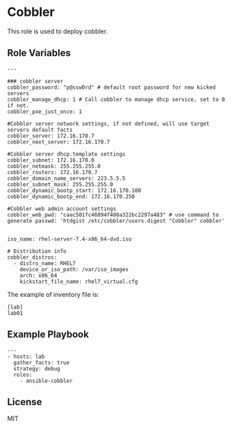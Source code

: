 Cobbler
=======

This role is used to deploy cobbler.

Role Variables
--------------

```
---

### cobbler server
cobbler_password: "p@ssw0rd" # default root password for new kicked servers
cobbler_manage_dhcp: 1 # Call cobbler to manage dhcp service, set to 0 if not.
cobbler_pxe_just_once: 1

#Cobbler server network settings, if not defined, will use target servers default facts
cobbler_server: 172.16.170.7
cobbler_next_server: 172.16.170.7

#Cobbler server dhcp.template settings
cobbler_subnet: 172.16.170.0
cobbler_netmask: 255.255.255.0
cobbler_routers: 172.16.170.7
cobbler_domain_name_servers: 223.5.5.5
cobbler_subnet_mask: 255.255.255.0
cobbler_dynamic_bootp_start: 172.16.170.100
cobbler_dynamic_bootp_end: 172.16.170.250

#Cobbler web admin account settings
cobbler_web_pwd: "caac501fc46894f400a322bc2297a483" # use command to generate passwd: 'htdgist /etc/cobbler/users.digest "Cobbler" cobbler'


iso_name: rhel-server-7.4-x86_64-dvd.iso

# Distribution info
cobbler_distros:
  - distro_name: RHEL7
    device_or_iso_path: /var/iso_images
    arch: x86_64
    kickstart_file_name: rhel7_virtual.cfg

```

The example of inventory file is:

```
[lab]
lab01
```

Example Playbook
----------------

```
---
- hosts: lab
  gather_facts: true
  strategy: debug
  roles:
    - ansible-cobbler

```

License
-------

MIT
